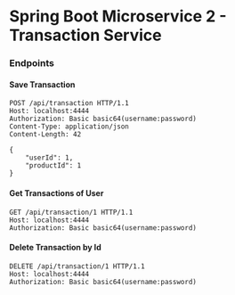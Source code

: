 # Spring Boot Microservice 2 - Transaction Service

### Endpoints

#### Save Transaction

````
POST /api/transaction HTTP/1.1
Host: localhost:4444
Authorization: Basic basic64(username:password)
Content-Type: application/json
Content-Length: 42

{
    "userId": 1,
    "productId": 1
}
````

#### Get Transactions of User
````
GET /api/transaction/1 HTTP/1.1
Host: localhost:4444
Authorization: Basic basic64(username:password)
````

#### Delete Transaction by Id
````
DELETE /api/transaction/1 HTTP/1.1
Host: localhost:4444
Authorization: Basic basic64(username:password)
````